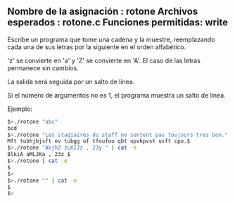 Nombre de la asignación  : rotone
Archivos esperados   : rotone.c
Funciones permitidas: write
--------------------------------------------------------------------------------

Escribe un programa que tome una cadena y la muestre, reemplazando cada una de sus letras por la siguiente en el orden alfabético.

'z' se convierte en 'a' y 'Z' se convierte en 'A'. El caso de las letras permanece sin cambios.

La salida será seguida por un salto de línea.

Si el número de argumentos no es 1, el programa muestra un salto de línea.

Ejemplo:

```bash
$>./rotone "abc"
bcd
$>./rotone "Les stagiaires du staff ne sentent pas toujours tres bon." | cat -e
Mft tubhjbjsft ev tubgg of tfoufou qbt upvkpvst usft cpo.$
$>./rotone "AkjhZ zLKIJz , 23y " | cat -e
BlkiA aMLJKa , 23z $
$>./rotone | cat -e
$
$>
$>./rotone "" | cat -e
$
$>
```
